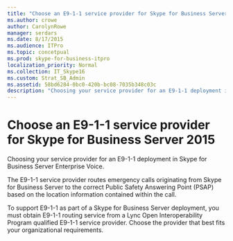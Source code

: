 ```yaml
---
title: "Choose an E9-1-1 service provider for Skype for Business Server 2015"
ms.author: crowe
author: CarolynRowe
manager: serdars
ms.date: 8/17/2015
ms.audience: ITPro
ms.topic: concetpual
ms.prod: skype-for-business-itpro
localization_priority: Normal
ms.collection: IT_Skype16
ms.custom: Strat_SB_Admin
ms.assetid: 58bd6284-0bc0-420b-bc08-7035b348c03c
description: "Choosing your service provider for an E9-1-1 deployment in Skype for Business Server Enterprise Voice."
---
```


# Choose an E9-1-1 service provider for Skype for Business Server 2015
 
Choosing your service provider for an E9-1-1 deployment in Skype for Business Server Enterprise Voice.
  
The E9-1-1 service provider routes emergency calls originating from Skype for Business Server to the correct Public Safety Answering Point (PSAP) based on the location information contained within the call. 
  
To support E9-1-1 as part of a Skype for Business Server deployment, you must obtain E9-1-1 routing service from a Lync Open Interoperability Program qualified E9-1-1 service provider. Choose the provider that best fits your organizational requirements.
  

